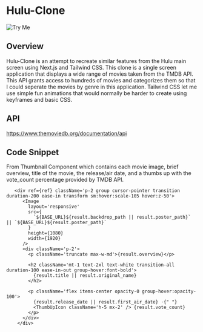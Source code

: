 # Hulu-Clone
![Try Me](https://hulu-clone-6kdnqpb1j-jordanm96.vercel.app/)

## Overview
Hulu-Clone is an attempt to recreate similar features from the Hulu main screen using Next.js and Tailwind CSS. This clone is a single screen application that displays a wide range of movies taken from the TMDB API. This API grants access to hundreds of movies and categorizes them so that I could seperate the movies by genre in this application. Tailwind CSS let me use simple fun animations that would normally be harder to create using keyframes and basic CSS.

## API
https://www.themoviedb.org/documentation/api

## Code Snippet
From Thumbnail Component which contains each movie image, brief overview, title of the movie, the release/air date, and a thumbs up with the vote_count percentage provided by TMDB API.
```
   <div ref={ref} className='p-2 group cursor-pointer transition duration-200 ease-in transform sm:hover:scale-105 hover:z-50'>
      <Image
        layout='responsive'
        src={
          `${BASE_URL}${result.backdrop_path || result.poster_path}` || `${BASE_URL}${result.poster_path}`
        }
        height={1080}
        width={1920}
      />
      <div className='p-2'>
        <p className='truncate max-w-md'>{result.overview}</p>

        <h2 className='mt-1 text-2xl text-white transition-all duration-100 ease-in-out group-hover:font-bold'>
          {result.title || result.original_name}
        </h2>

        <p className='flex items-center opacity-0 group-hover:opacity-100'>
          {result.release_date || result.first_air_date} ·{" "}
          <ThumbUpIcon className='h-5 mx-2' /> {result.vote_count}
        </p>
      </div>
    </div>
```
